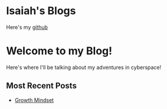 # Isaiah's Blogs

Here's my [github](https://github.com/IsaiahOden)

<h1> Welcome to my Blog! </h1>
<p> Here's where I'll be talking about my adventures in cyberspace! </p>

<h2>Most Recent Posts</h2>
<ul>
   <li><a href="GrowthMindset-1-29-25.md"> Growth Mindset</a> </li>
</ul>